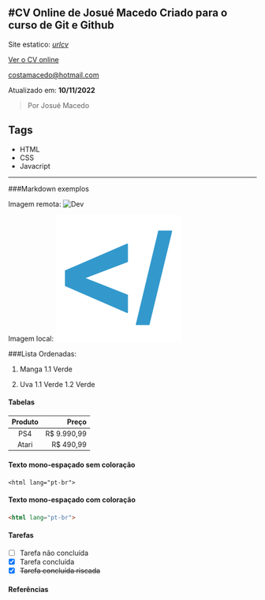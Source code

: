 #CV Online de Josué Macedo
Criado para o curso de Git e Github
-

Site estatico: _[urlcv]_

[Ver o CV online]([urlcv] "Acessar o CV")

<costamacedo@hotmail.com>

Atualizado em: **10/11/2022**

> Por Josué Macedo

## Tags
- HTML
- CSS
- Javacript

---

###Markdown exemplos

Imagem remota:
![Dev](https://www.codeur.com/blog/wp-content/uploads/2021/04/image-crea-1-740x447.jpg "Dev")

Imagem local:
![Logo](images/favicon.png "Logo")

###Lista Ordenadas:
1. Manga
	1.1 Verde

1. Uva
	1.1 Verde
	1.2 Verde

#### Tabelas
Produto | Preço
:-------: | -----:
PS4 | R$ 9.990,99
Atari | R$ 490,99

#### Texto mono-espaçado sem coloração
```
<html lang="pt-br">
```

#### Texto mono-espaçado com coloração
```html
<html lang="pt-br">
```

#### Tarefas

- [ ] Tarefa não concluída
- [x] Tarefa concluída
- [x] ~~Tarefa concluída riscada~~

#### Referências
[urlcv]: https://josumacedo.github.io/